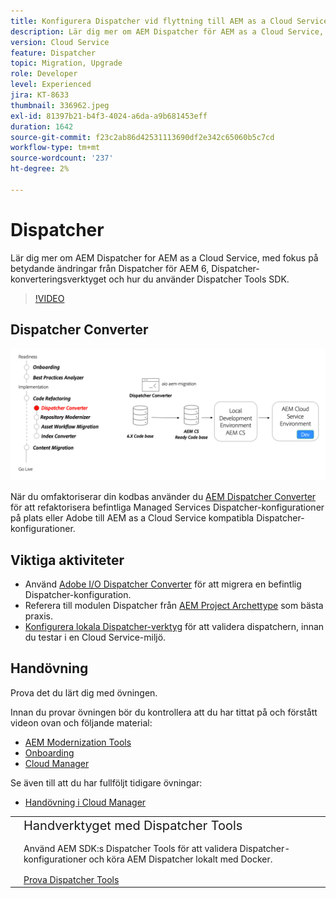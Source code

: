```yaml
---
title: Konfigurera Dispatcher vid flyttning till AEM as a Cloud Service
description: Lär dig mer om AEM Dispatcher för AEM as a Cloud Service, Dispatcher-konverteringsverktyget och hur du använder Dispatcher Tools SDK.
version: Cloud Service
feature: Dispatcher
topic: Migration, Upgrade
role: Developer
level: Experienced
jira: KT-8633
thumbnail: 336962.jpeg
exl-id: 81397b21-b4f3-4024-a6da-a9b681453eff
duration: 1642
source-git-commit: f23c2ab86d42531113690df2e342c65060b5c7cd
workflow-type: tm+mt
source-wordcount: '237'
ht-degree: 2%

---
```



# Dispatcher

Lär dig mer om AEM Dispatcher for AEM as a Cloud Service, med fokus på betydande ändringar från Dispatcher för AEM 6, Dispatcher-konverteringsverktyget och hur du använder Dispatcher Tools SDK.

>[!VIDEO](https://video.tv.adobe.com/v/336962?quality=12&learn=on)

## Dispatcher Converter

![Dispatcher Converter](./assets/dispatcher-converter-diagram.png)

När du omfaktoriserar din kodbas använder du [AEM Dispatcher Converter](https://experienceleague.adobe.com/docs/experience-manager-cloud-service/moving/refactoring-tools/dispatcher-transformation-utility-tools.html) för att refaktorisera befintliga Managed Services Dispatcher-konfigurationer på plats eller Adobe till AEM as a Cloud Service kompatibla Dispatcher-konfigurationer.

## Viktiga aktiviteter

+ Använd [Adobe I/O Dispatcher Converter](https://github.com/adobe/aio-cli-plugin-aem-cloud-service-migration#aio-aem-migrationdispatcher-converter) för att migrera en befintlig Dispatcher-konfiguration.
+ Referera till modulen Dispatcher från [AEM Project Archettype](https://github.com/adobe/aem-project-archetype/tree/develop/src/main/archetype/dispatcher.cloud) som bästa praxis.
+ [Konfigurera lokala Dispatcher-verktyg](https://experienceleague.adobe.com/docs/experience-manager-learn/cloud-service/local-development-environment-set-up/dispatcher-tools.html) för att validera dispatchern, innan du testar i en Cloud Service-miljö.

## Handövning

Prova det du lärt dig med övningen.

Innan du provar övningen bör du kontrollera att du har tittat på och förstått videon ovan och följande material:

+ [AEM Modernization Tools](./aem-modernization-tools.md)
+ [Onboarding](./onboarding.md)
+ [Cloud Manager](./cloud-manager.md)

Se även till att du har fullföljt tidigare övningar:

+ [Handövning i Cloud Manager](./cloud-manager.md#hands-on-exercise)

<table style="border-width:0">
    <tr>
        <td style="width:150px">
            <a  rel="noreferrer"
                target="_blank"
                href="https://github.com/adobe/aem-cloud-engineering-video-series-exercises/tree/session5-dispatcher#cloud-acceleration-bootcamp---session-5-dispatcher"><img alt="Handövande GitHub-databas" src="./assets/github.png"/>
            </a>        
        </td>
        <td style="width:100%;margin-bottom:1rem;">
            <div style="font-size:1.25rem;font-weight:400;">Handverktyget med Dispatcher Tools</div>
            <p style="margin:1rem 0">
                Använd AEM SDK:s Dispatcher Tools för att validera Dispatcher-konfigurationer och köra AEM Dispatcher lokalt med Docker.
            </p>
            <a  rel="noreferrer"
                target="_blank"
                href="https://github.com/adobe/aem-cloud-engineering-video-series-exercises/tree/session5-dispatcher#cloud-acceleration-bootcamp---session-5-dispatcher" class="spectrum-Button spectrum-Button--primary spectrum-Button--sizeM">
                <span class="spectrum-Button-label has-no-wrap has-text-weight-bold">Prova Dispatcher Tools</span>
            </a>
        </td>
    </tr>
</table>

